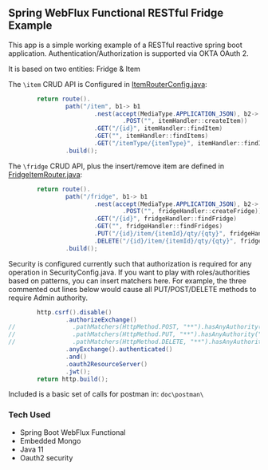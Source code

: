 ## Spring WebFlux Functional RESTful Fridge Example

This app is a simple working example of a RESTful reactive spring boot application.
Authentication/Authorization is supported via OKTA OAuth 2. 

It is based on two entities: Fridge & Item

The `\item` CRUD API is Configured in [ItemRouterConfig.java](src/main/java/fridge/config/ItemRouterConfig.java):
```java
        return route().
                path("/item", b1-> b1
                        .nest(accept(MediaType.APPLICATION_JSON), b2-> b2
                                .POST("", itemHandler::createItem))
                        .GET("/{id}", itemHandler::findItem)
                        .GET("", itemHandler::findItems)
                        .GET("/itemType/{itemType}", itemHandler::findItemsByType))
                .build();
```

The `\fridge` CRUD API, plus the insert/remove item are defined in [FridgeItemRouter.java](src/main/java/fridge/config/FridgeRouterConfig.java):
```java
        return route().
                path("/fridge", b1-> b1
                        .nest(accept(MediaType.APPLICATION_JSON), b2-> b2
                                .POST("", fridgeHandler::createFridge))
                        .GET("/{id}", fridgeHandler::findFridge)
                        .GET("", fridgeHandler::findFridges)
                        .PUT("/{id}/item/{itemId}/qty/{qty}", fridgeHandler::addItem)
                        .DELETE("/{id}/item/{itemId}/qty/{qty}", fridgeHandler::removeItem))
                .build();
```

Security is configured currently such that authorization is required for any operation in SecurityConfig.java.  If you want to play with roles/authorities based on patterns, you can insert matchers here.  For example, the three commented out lines below would cause all PUT/POST/DELETE methods to require Admin authority.

```java        
        http.csrf().disable()
                .authorizeExchange()
//                .pathMatchers(HttpMethod.POST, "**").hasAnyAuthority("Admin")
//                .pathMatchers(HttpMethod.PUT, "**").hasAnyAuthority("Admin")
//                .pathMatchers(HttpMethod.DELETE, "**").hasAnyAuthority("Admin")
                .anyExchange().authenticated()
                .and()
                .oauth2ResourceServer()
                .jwt();
        return http.build();
```

Included is a basic set of calls for postman in: `doc\postman\` 

### Tech Used
* Spring Boot WebFlux Functional
* Embedded Mongo
* Java 11
* Oauth2 security
